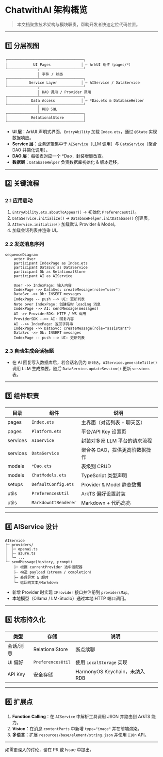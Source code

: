 # ChatwithAI 架构概览

> 本文档聚焦技术架构与模块职责，帮助开发者快速定位代码位置。

---

## 1️⃣ 分层视图

```
┌───────────────────────────────────┐
│            UI Pages              │ ← ArkUI 组件（pages/*）
└──────────────┬────────────────────┘
               │ 事件 / 状态
┌──────────────┴────────────────────┐
│          Service Layer           │ ← AIService / DataService
└──────────────┬────────────────────┘
               │ DAO 调用 / Provider 调用
┌──────────────┴────────────────────┐
│           Data Access            │ ← *Dao.ets & DatabaseHelper
└──────────────┬────────────────────┘
               │ RDB SQL
┌──────────────┴────────────────────┐
│           RelationalStore         │
└───────────────────────────────────┘
```

- **UI 层**：ArkUI 声明式界面，`EntryAbility` 加载 `Index.ets`，通过 `@State` 实现数据响应。
- **Service 层**：业务逻辑集中于 `AIService`（LLM 调用）与 `DataService`（聚合 DAO 并简化调用）。
- **DAO 层**：每张表对应一个 *Dao，封装增删改查。
- **数据层**：`DatabaseHelper` 负责数据库初始化 & 版本迁移。

---

## 2️⃣ 关键流程

### 2.1 应用启动
1. `EntryAbility.ets.aboutToAppear()` → 初始化 `PreferencesUtil`。
2. `DataService.initialize()` → `DatabaseHelper.initDatabase()` 创建表。
3. `AIService.initialize()` 加载默认 Provider & Model。
4. 加载会话列表并渲染 UI。

### 2.2 发送消息序列

```mermaid
sequenceDiagram
    actor User
    participant IndexPage as Index.ets
    participant DataSvc as DataService
    participant Db as RelationalStore
    participant AI as AIService

    User ->> IndexPage: 输入内容
    IndexPage ->> DataSvc: createMessage(role="user")
    DataSvc ->> Db: INSERT messages
    IndexPage -- push --> UI: 更新列表
    Note over IndexPage: 创建临时 loading 消息
    IndexPage ->> AI: sendMessage(messages)
    AI ->> ProviderSDK: HTTP / WS 调用
    ProviderSDK -->> AI: 回复内容
    AI -->> IndexPage: 返回字符串
    IndexPage ->> DataSvc: createMessage(role="assistant")
    DataSvc ->> Db: INSERT messages
    IndexPage -- push --> UI: 更新列表
```

### 2.3 自动生成会话标题
- 在 AI 回复写入数据库后，若会话名仍为 `新对话`，`AIService.generateTitle()` 调用 LLM 生成摘要，随后 `DataService.updateSession()` 更新 `sessions` 表。

---

## 3️⃣ 组件职责

| 目录 | 组件 | 说明 |
|------|------|------|
| pages | `Index.ets` | 主界面（对话列表 + 聊天区） |
| pages | `Platform.ets` | 平台/API Key 设置页 |
| services | `AIService` | 封装对多家 LLM 平台的请求流程 |
| services | `DataService` | 聚合各 DAO，提供更高阶数据操作 |
| models | `*Dao.ets` | 表级别 CRUD |
| models | `ChatModels.ets` | TypeScript 类型声明 |
| setups | `DefaultConfig.ets` | Provider & Model 静态数据 |
| utils | `PreferencesUtil` | ArkTS 偏好设置封装 |
| utils | `MarkdownItRenderer` | Markdown + 代码高亮 |

---

## 4️⃣ AIService 设计

```
AIService
├─ providers/
│  ├─ openai.ts
│  ├─ azure.ts
│  └─ ...
└─ sendMessage(history, prompt)
    ├─ 根据 currentProvider 选中适配器
    ├─ 构造 payload（stream / completion）
    ├─ 处理异常 & 超时
    └─ 返回纯文本/Markdown
```

- 新增 Provider 时实现 `IProvider` 接口并注册到 `providersMap`。
- 本地模型（Ollama / LM-Studio）通过本地 HTTP 端口调用。

---

## 5️⃣ 状态持久化

| 类型 | 存储 | 说明 |
|------|------|------|
| 会话/消息 | RelationalStore | 断点续聊 |
| UI 偏好 | `PreferencesUtil` | 使用 `LocalStorage` 实现 |
| API Key | 安全存储 | HarmonyOS Keychain，未纳入 RDB |

---

## 6️⃣ 扩展点

1. **Function Calling**：在 `AIService` 中解析工具调用 JSON 并路由到 ArkTS 能力。
2. **Vision**：在消息 `contentParts` 中新增 `type="image"` 并在前端渲染。
3. **多语言**：扩展 `resources/base/element/string.json` 并使用 `I18n` API。

---

如需更深入的讨论，请在 PR 或 Issue 中提出。 